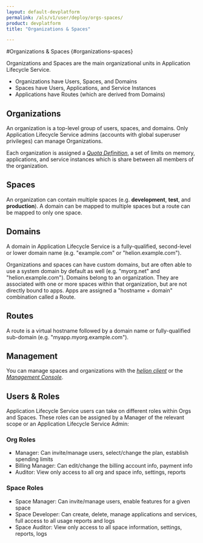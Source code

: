 ```yaml
---
layout: default-devplatform
permalink: /als/v1/user/deploy/orgs-spaces/
product: devplatform
title: "Organizations & Spaces"

---
```

<!--PUBLISHED-->

#Organizations & Spaces {#organizations-spaces}

Organizations and Spaces are the main organizational units in Application Lifecycle Service.

-   Organizations have Users, Spaces, and Domains
-   Spaces have Users, Applications, and Service Instances
-   Applications have Routes (which are derived from Domains)

Organizations[](#organizations "Permalink to this headline")
-------------------------------------------------------------

An organization is a top-level group of users, spaces, and domains. Only
Application Lifecycle Service admins (accounts with global superuser privileges) can manage
Organizations.

Each organization is assigned a [*Quota
Definition*](/als/v1/admin/server/configuration/#server-config-quota-definitions),
a set of limits on memory, applications, and service instances which is
share between all members of the organization.

Spaces[](#spaces "Permalink to this headline")
-----------------------------------------------

An organization can contain multiple spaces (e.g. **development**,
**test**, and **production**). A domain can be mapped to multiple spaces
but a route can be mapped to only one space.

Domains[](#domains "Permalink to this headline")
-------------------------------------------------

A domain in Application Lifecycle Service is a fully-qualified, second-level or lower domain
name (e.g. "example.com" or "helion.example.com").

Organizations and spaces can have custom domains, but are often able to
use a system domain by default as well (e.g. "myorg.net" and
"helion.example.com"). Domains belong to an organization. They are
associated with one or more spaces within that organization, but are not
directly bound to apps. Apps are assigned a "hostname + domain"
combination called a Route.

Routes[](#routes "Permalink to this headline")
-----------------------------------------------

A route is a virtual hostname followed by a domain name or
fully-qualified sub-domain (e.g. "myapp.myorg.example.com").

Management[](#management "Permalink to this headline")
-------------------------------------------------------

You can manage spaces and organizations with the [*helion
client*](/als/v1/user/client/#client) or the [*Management
Console*](/als/v1/admin/console/customize/#user-console-organizations).

Users & Roles[](#users-roles "Permalink to this headline")
-----------------------------------------------------------

Application Lifecycle Service users can take on different roles within Orgs and Spaces. These
roles can be assigned by a Manager of the relevant scope or an Application Lifecycle Service
Admin:

### Org Roles[](#org-roles "Permalink to this headline")

-   Manager: Can invite/manage users, select/change the plan, establish
    spending limits
-   Billing Manager: Can edit/change the billing account info, payment
    info
-   Auditor: View only access to all org and space info, settings,
    reports

### Space Roles[](#space-roles "Permalink to this headline")

-   Space Manager: Can invite/manage users, enable features for a given
    space
-   Space Developer: Can create, delete, manage applications and
    services, full access to all usage reports and logs
-   Space Auditor: View only access to all space information, settings,
    reports, logs
